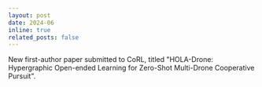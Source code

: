 ```yaml
---
layout: post
date: 2024-06
inline: true
related_posts: false
---
```


New first-author paper submitted to CoRL, titled "HOLA-Drone: Hypergraphic Open-ended Learning for Zero-Shot Multi-Drone Cooperative Pursuit".

